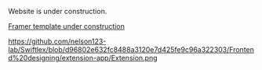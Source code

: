 Website is under construction. 

[Framer template under construction](https://framer.com/projects/Swiflex-AI-Powered-Chrome-Extension--pghmg0B6CS6AWqSevkd9-02L53?node=WQLkyLRf1)

https://github.com/nelson123-lab/Swiftlex/blob/d96802e632fc8488a3120e7d425fe9c96a322303/Frontend%20designing/extension-app/Extension.png
